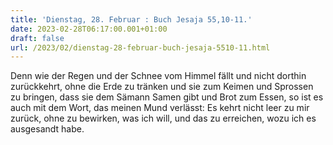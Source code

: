 ```yaml
---
title: 'Dienstag, 28. Februar : Buch Jesaja 55,10-11.'
date: 2023-02-28T06:17:00.001+01:00
draft: false
url: /2023/02/dienstag-28-februar-buch-jesaja-5510-11.html
---
```


Denn wie der Regen und der Schnee vom Himmel fällt und nicht dorthin zurückkehrt, ohne die Erde zu tränken und sie zum Keimen und Sprossen zu bringen, dass sie dem Sämann Samen gibt und Brot zum Essen, so ist es auch mit dem Wort, das meinen Mund verlässt: Es kehrt nicht leer zu mir zurück, ohne zu bewirken, was ich will, und das zu erreichen, wozu ich es ausgesandt habe.
